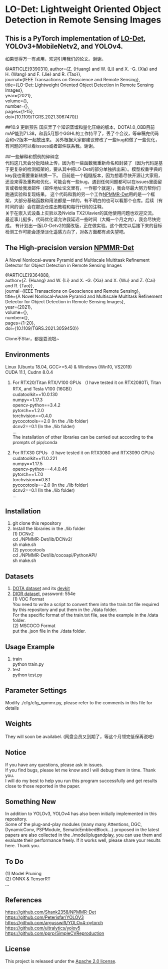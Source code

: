 # LO-Det: Lightweight Oriented Object Detection in Remote Sensing Images 

## This is a PyTorch implementation of [LO-Det](https://ieeexplore.ieee.org/document/9390310/), YOLOv3+MobileNetv2, and YOLOv4.  

如果觉得万一有点用，欢迎引用我们的论文。谢谢。 

@ARTICLE{9390310,
  author={Z. {Huang} and W. {Li} and X. -G. {Xia} and H. {Wang} and F. {Jie} and R. {Tao}},  
  journal={IEEE Transactions on Geoscience and Remote Sensing},   
  title={LO-Det: Lightweight Oriented Object Detection in Remote Sensing Images},   
  year={2021},  
  volume={},  
  number={},  
  pages={1-15},  
  doi={10.1109/TGRS.2021.3067470}}  
  
##10.9 更新预告
国庆弄了个知识蒸馏和量化压缩的版本，DOTA1.0_OBB目前mAP能到71.38，和我5月那个GGHL的工作持平了，丢了个会议，等审稿完代码会和v2版本一起放出来。
另外根据大家都建议修改了一些bug和做了一些优化，有问题的可以看issues或者邮件联系我。谢谢。

##一些解释和惯例的碎碎念  
代码这几天会分批陆续上传，因为有一些函数我重新命名和封装了（因为代码是基于更复杂的检测框架的，要从其中把LO-Det的部分单独拆出来）。模型权重字典的key我也需要重新转换一下。 
目前是一个粗糙版本，因为想着尽快开源让大家用，还没来得及重构和优化，可能会有一些bug，遇到任何问题都可以在issues里面留言或者给我发邮件（邮件地址论文里有，一作那个就是），我会尽最大努力帮你们跑通实验和复现结果。 
这个代码和我的另一个工作[NPMMR-Det](https://github.com/Shank2358/NPMMR-Det)用的是一个框架，大部分基础函数和用法都是一样的，有不明白的也可以看那个仓库。后续（有时间的话）会在那边仓库出教程和每行代码的注释。  
关于在嵌入式设备上实验以及Nvidia TX2\Xavier的其他使用问题也欢迎交流。  
最近事儿挺多，代码优化请允许我延迟一些时间（大概一个月之内），我会尽快完成。 
有计划出一版LO-Detv2的魔改版，正在做实验。这个做完以后接下来的目标检测工作可能会逐渐淡化遥感方向了，对各方面都有点失望吧。

## The High-precision version [NPMMR-Det](https://github.com/Shank2358/NPMMR-Det)

A Novel Nonlocal-aware Pyramid and Multiscale Multitask Refinement Detector for Object Detection in Remote Sensing Images  

@ARTICLE{9364888,  
  author={Z. {Huang} and W. {Li} and X. -G. {Xia} and X. {Wu} and Z. {Cai} and R. {Tao}},  
  journal={IEEE Transactions on Geoscience and Remote Sensing},   
  title={A Novel Nonlocal-Aware Pyramid and Multiscale Multitask Refinement Detector for Object Detection in Remote Sensing Images},   
  year={2021},  
  volume={},  
  number={},  
  pages={1-20},  
  doi={10.1109/TGRS.2021.3059450}} 
  
Clone不Star，都是耍流氓~

## Environments
Linux (Ubuntu 18.04, GCC>=5.4) & Windows (Win10, VS2019)   
CUDA 11.1, Cudnn 8.0.4

1. For RTX20/Titan RTX/V100 GPUs （I have tested it on RTX2080Ti, Titan RTX, and Tesla V100 (16GB)）  
cudatoolkit==10.0.130  
numpy==1.17.3  
opencv-python==3.4.2  
pytorch==1.2.0  
torchvision==0.4.0  
pycocotools==2.0 (In the ./lib folder)  
dcnv2==0.1 (In the ./lib folder)  
...  
The installation of other libraries can be carried out according to the prompts of pip/conda  
  
2. For RTX30 GPUs （I have tested it on RTX3080 and RTX3090 GPUs）  
cudatoolkit==11.0.221  
numpy==1.17.5  
opencv-python==4.4.0.46  
pytorch==1.7.0  
torchvision==0.8.1  
pycocotools==2.0 (In the ./lib folder)  
dcnv2==0.1 (In the ./lib folder)  
...

## Installation
1. git clone this repository    
2. Install the libraries in the ./lib folder  
(1) DCNv2  
cd ./NPMMR-Det/lib/DCNv2/  
sh make.sh  
(2) pycocotools  
cd ./NPMMR-Det/lib/cocoapi/PythonAPI/  
sh make.sh  

## Datasets
1. [DOTA dataset](https://captain-whu.github.io/DOTA/dataset.html) and its [devkit](https://github.com/CAPTAIN-WHU/DOTA_devkit)
2. [DIOR dataset](https://pan.baidu.com/share/init?surl=w8iq2WvgXORb3ZEGtmRGOw), password: 554e  
(1) VOC Format  
You need to write a script to convert them into the train.txt file required by this repository and put them in the ./data folder.  
For the specific format of the train.txt file, see the example in the /data folder.  
(2) MSCOCO Format  
put the .json file in the ./data folder.

## Usage Example
1. train  
python train.py  
2. test  
python test.py  

## Parameter Settings
Modify ./cfg/cfg_npmmr.py, please refer to the comments in this file for details

## Weights
They will soon be availabel. (网盘会员又到期了，等这个月领完低保再说吧)

## Notice
If you have any questions, please ask in issues.  
If you find bugs, please let me know and I will debug them in time. Thank you.  
I will do my best to help you run this program successfully and get results close to those reported in the paper.  

## Something New
In addition to YOLOv3, YOLOv4 has also been initially implemented in this repository.  
Some of the plug-and-play modules (many many Attentions, DGC, DynamicConv, PSPModule, SematicEmbbedBlock...) proposed in the latest papers are also collected in the ./model/plugandplay, you can use them and evaluate their performance freely. If it works well, please share your results here. Thank you.

## To Do
(1) Model Pruning  
(2) ONNX & TensorRT  
...  

## References
https://github.com/Shank2358/NPMMR-Det  
https://github.com/Peterisfar/YOLOV3  
https://github.com/argusswift/YOLOv4-pytorch  
https://github.com/ultralytics/yolov5  
https://github.com/pprp/SimpleCVReproduction  

## License
This project is released under the [Apache 2.0 license](LICENSE).
 
